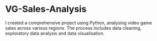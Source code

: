 # VG-Sales-Analysis
I created a comprehensive project using Python, analysing video game sales across various regions. The process includes data cleaning, exploratory data analysis and data visualisation.
